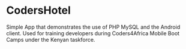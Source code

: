 CodersHotel
===========

Simple App that demonstrates the use of PHP MySQL and the Android client. Used for training developers during
Coders4Africa Mobile Boot Camps under the Kenyan taskforce.
